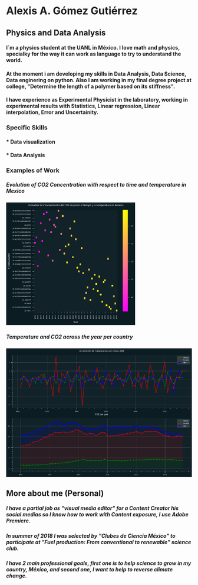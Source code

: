 # Alexis A. Gómez Gutiérrez

## Physics and Data Analysis

#### I´m a physics student at the UANL in México. I love math and physics, specialky for the way it can work as language to try to understand the world.

#### At the moment i am developing my skills in Data Analysis, Data Science, Data enginering on python. Also I am working in my final degree project at college, "Determine the length of a polymer based on its stiffness".

#### I have experience as Experimental Physicist in the laboratory, working in experimental results with Statistics, Linear regression, Linear interpolation, Error and Uncertainity. 


### Specific Skills

#### * Data visualization
#### * Data Analysis

### Examples of Work

##### Evolution of CO2 Concentration with respect to time and temperature in Mexico 
<img src='https://github.com/AlexisAGG14/AlexisAGG14/blob/master/Im%C3%A1genPrueba.png' width='350' />

##### Temperature and CO2 across the year per country
<img src="https://github.com/AlexisAGG14/Personal-Projects/blob/main/Temperature-Changes/IncreaseofTandCO2perCountry.png">

## More about me (Personal)

##### I have a partial job as "visual media editor" for  a Content Creator his social medias so I know how to work with Content exposure, I use Adobe Premiere.

##### In summer of 2018 I was selected by "Clubes de Ciencia México" to participate at "Fuel production: From conventional to renewable" science club. 

##### I have 2 main professional goals, first one is to help science to grow in my country, México, and second one, I want to help to reverse climate change.
